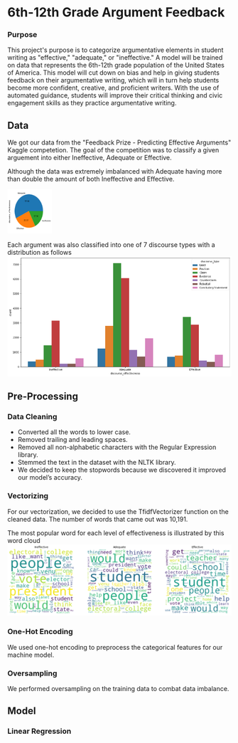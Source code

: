 # 6th-12th Grade Argument Feedback
### Purpose
This project's purpose is to categorize argumentative elements in student writing as "effective," "adequate," or "ineffective." A model will be trained on data that represents the 6th-12th grade population of the United States of America. This model will cut down on bias and help in giving students feedback on their argumentative writing, which will in turn help students become more confident, creative, and proficient writers. With the use of automated guidance, students will improve their critical thinking and civic engagement skills as they practice argumentative writing.

## Data 
We got our data from the "Feedback Prize - Predicting Effective Arguments" Kaggle competetion. The goal of the competition was to classify a given arguement into either Ineffective, Adequate or Effective.

Although the data was extremely imbalanced with Adequate having more than double the amount of both Ineffective and Effective.

<img src="GitImages/EffectivenessImbalance.png" width="100" height="100">

Each argument was also classified into one of 7 discourse types with a distribution as follows
![Discourse Type Piechart](GitImages/typeImbalance.png?raw=true "Discourse Type Piechart")


## Pre-Processing

### Data Cleaning
* Converted all the words to lower case. 
* Removed trailing and leading spaces. 
* Removed all non-alphabetic characters with the Regular Expression library.
* Stemmed the text in the dataset with the NLTK library. 
* We decided to keep the stopwords because we discovered it improved our model’s accuracy.

### Vectorizing
For our vectorization, we decided to use the TfidfVectorizer function on the cleaned data. The number of words that came out was 10,191.

The most popular word for each level of effectiveness is illustrated by this word cloud
![Effectiveness Word Cloud](GitImages/wordCloud.png?raw=true "Effectiveness Word Cloud]")

### One-Hot Encoding
We used one-hot encoding to preprocess the categorical features for our machine model.

### Oversampling
We performed oversampling on the training data to combat data imbalance. 

## Model 

### Linear Regression


